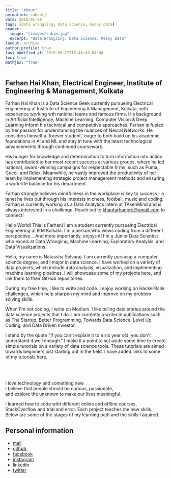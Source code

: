 ```yaml
---
title: "About"
permalink: /about/
date: 2018-01-28
tags: [data wrangling, data science, messy data]
header:
  image: "/images/zakim.jpg"
  excerpt: "Data Wrangling, Data Science, Messy Data"
layout: archive
author_profile: true
last_modified_at: 2019-08-27T15:46:43-04:00
toc: true
mathjax: "true"
---
```


## Farhan Hai Khan, Electrical Engineer, Institute of Engineering & Management, Kolkata

Farhan Hai Khan is a Data Science Geek currently pursueing Electrical Engineering at Institute of Engineering & Management, Kolkata, with experience working wth national teams and famous firms. His background in Artificial Intelligence, Machine Learning, Computer Vision & Deep Learning inform his technical and competitive approaches. Farhan is fueled by her passion for understanding the nuances of Neural Networks. He considers himself a ‘forever student,’ eager to both build on his academic foundations in AI and ML and stay in tune with the latest technological advancements through continued coursework.

His hunger for knowledge and determination to turn information into action has contributed to her most recent success at various groups, where he led national, award-winning campaigns for respectable firms, such as Puma, Gucci, and Rolex. Meanwhile, he vastly improved the productivity of her team by implementing strategic project management methods and ensuring a work-life balance for his department.

Farhan strongly believes mindfulness in the workplace is key to success - a tenet he lives out through his interests in chess, football, music and coding. Farhan is currently working as a Data Analytics Intern at TAkenMind and is always interested in a challenge. Reach out to khanfarhanpro@gmail.com to connect!


Hello World!
This is Farhan! I am a student currently pursueing Electrical Engineering at IEM Kolkata.
I'm a person who views coding from a different perspective... And more importantly, enjoys it!
I'm a Junior Data Scientist who excels at Data Wrangling, Machine Learning, Exploratory Analysis, and Data Visualizations.


Hello, my name is Natassha Selvaraj. I am currently pursuing a computer science degree, and I major in data science. I have worked on a variety of data projects, which include data analysis, visualization, and implementing machine learning pipelines. I will showcase some of my projects here, and link them to their GitHub repositories.

During my free time, I like to write and code. I enjoy working on HackerRank challenges, which help sharpen my mind and improve on my problem solving skills.

When I'm not coding, I write on Medium. I like telling data stories around the data science projects that I do. I am currently a writer in publications such as The Startup, Better Programming, Towards Data Science, Level Up Coding, and Data Driven Investor.

I stand by the quote "If you can't explain it to a six year old, you don't understand it well enough." I make it a point to set aside some time to create simple tutorials on a variety of data science tools. These tutorials are aimed towards beginners just starting out in the field. I have added links to some of my tutorials here.

<br><br><br>
I love technology and something new <br>
I believe that people should be curious, passionate, <br>
and explore the unknown to make our lives meaningful.

I learned how to code with different online and offline courses, StackOverflow and trial and error. Each project teaches me new skills. Below are some of the stages of my learning path and the skills I aquired.


## Personal information

* [mail](mailto:martin33156@gmail.com)
* [github](https://github.com/genius92606)
* [facebook](https://www.facebook.com/profile.php?id=100000413662587&ref=bookmarks)
* [instagram](https://www.instagram.com/dream_fall92606/)
* [linkedin](https://www.linkedin.com/in/martin-lee-b02b08135/)
* [twitter](https://twitter.com/genius92606)


